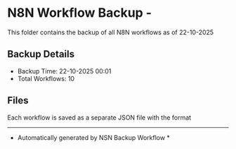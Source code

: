 # N8N Workflow Backup - 
This folder contains the backup of all N8N workflows as of 22-10-2025

## Backup Details
- Backup Time: 22-10-2025 00:01
- Total Workflows: 10

## Files
Each workflow is saved as a separate JSON file with the format

-----------
* Automatically generated by NSN Backup Workflow *